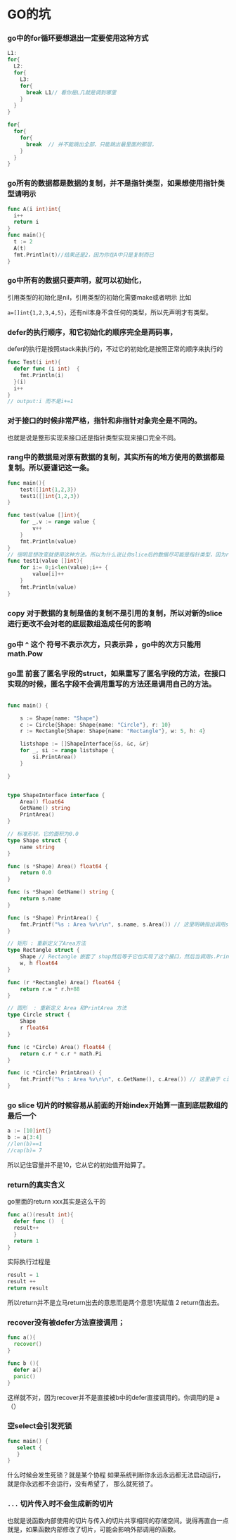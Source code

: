 # GO的坑
### go中的for循环要想退出一定要使用这种方式

```go
L1:
for{
  L2:
  for{
    L3:
    for{
      break L1// 看你是L几就是调到哪里
    }
  }
}
```
```go
for{
  for{
    for{
      break  // 并不能跳出全部，只能跳出最里面的那层，
    }
  }
}
```

### go所有的数据都是数据的复制，并不是指针类型，如果想使用指针类型请明示

```go
func A(i int)int{
  i++
  return i
}
func main(){
  t := 2
  A(t)
  fmt.Println(t)//结果还是2，因为你在A中只是复制而已
}
```
### go中所有的数据只要声明，就可以初始化，

引用类型的初始化是nil，引用类型的初始化需要make或者明示 比如

`a=[]int{1,2,3,4,5}`，还有nil本身不含任何的类型，所以先声明才有类型。

### defer的执行顺序，和它初始化的顺序完全是两码事，
defer的执行是按照stack来执行的，不过它的初始化是按照正常的顺序来执行的
```go
func Test(i int){
  defer func (i int)  {
    fmt.Println(i)
  }(i)
  i++
}
// output:i 而不是i+=1
```
### 对于接口的时候非常严格，指针和非指针对象完全是不同的。
也就是说是整形实现来接口还是指针类型实现来接口完全不同。
### rang中的数据是对原有数据的复制，其实所有的地方使用的数据都是复制。所以要谨记这一条。

```go
func main(){
    test([]int{1,2,3})
    test1([]int{1,2,3})
}

func test(value []int){
    for _,v := range value {
        v++
    }
    fmt.Println(value)
}
// 很明显想改变就使用这种方法。所以为什么说让你slice后的数据尽可能是指针类型，因为range会复制。
func test1(value []int){
    for i:= 0;i<len(value);i++ {
        value[i]++
    }
    fmt.Println(value)
}
```
### copy 对于数据的复制是值的复制不是引用的复制，所以对新的slice进行更改不会对老的底层数组造成任何的影响
### go中 `^` 这个 符号不表示次方，只表示异 ，go中的次方只能用 math.Pow
### go里 前套了匿名字段的struct，如果重写了匿名字段的方法，在接口实现的时候，匿名字段不会调用重写的方法还是调用自己的方法。

```go

func main() {

	s := Shape{name: "Shape"}
	c := Circle{Shape: Shape{name: "Circle"}, r: 10}
	r := Rectangle{Shape: Shape{name: "Rectangle"}, w: 5, h: 4}

	listshape := []ShapeInterface{&s, &c, &r}
	for _, si := range listshape {
		si.PrintArea()
	}

}


type ShapeInterface interface {
	Area() float64
	GetName() string
	PrintArea()
}

// 标准形状，它的面积为0.0
type Shape struct {
	name string
}

func (s *Shape) Area() float64 {
	return 0.0
}

func (s *Shape) GetName() string {
	return s.name
}

func (s *Shape) PrintArea() {
	fmt.Printf("%s : Area %v\r\n", s.name, s.Area()) // 这里明确指出调用s.Area()
}

// 矩形 : 重新定义了Area方法
type Rectangle struct {
	Shape // Rectangle 嵌套了 shap然后等于它也实现了这个接口，然后当调用s.PrintArea()的时候，里面的s.Area() 不是这个地方重新的这个而是shap中定义的那个
	w, h float64
}

func (r *Rectangle) Area() float64 {
	return r.w * r.h+88
}

// 圆形  : 重新定义 Area 和PrintArea 方法
type Circle struct {
	Shape
	r float64
}

func (c *Circle) Area() float64 {
	return c.r * c.r * math.Pi
}

func (c *Circle) PrintArea() {
	fmt.Printf("%s : Area %v\r\n", c.GetName(), c.Area()) // 这里由于 circle重新实现了printarea 所以c.Area()就是使用的它自己重写的那个。
}

```
### go slice 切片的时候容易从前面的开始index开始算一直到底层数组的最后一个

```go
a := [10]int{}
b := a[3:4]
//len(b)==1
//cap(b)= 7
```
所以记住容量并不是10，它从它的初始值开始算了。
### return的真实含义

go里面的return xxx其实是这么干的

```go
func a()(result int){
  defer func ()  {
  result++  
  }
  return 1
}
```
实际执行过程是

```go
result = 1
result ++
return result
```

所以return并不是立马return出去的意思而是两个意思1先赋值 2 return值出去。
### recover没有被defer方法直接调用；

 ```go
 func a(){
   recover()
 }

 func b (){
   defer a()
   panic()
 }
 ```
 这样就不对，因为recover并不是直接被b中的defer直接调用的。你调用的是 a（）

 ### 空select会引发死锁

 ```go
 func main() {
    select {
    }
}
 ```
 什么时候会发生死锁？就是某个协程 如果系统判断你永远永远都无法启动运行，就是你永远都不会运行，没有希望了，
 那么就死锁了。

 ###  `...` 切片传入时不会生成新的切片

 也就是说函数内部使用的切片与传入的切片共享相同的存储空间。说得再直白一点就是，如果函数内部修改了切片，可能会影响外部调用的函数。
